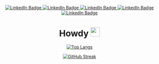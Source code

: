 <div id="badges" align="center">
  
  <a href="https://staffprofiles.bournemouth.ac.uk/display/jbrett2" target="_BLANK">
    <img src="https://img.shields.io/badge/Publications-BU-%2323C9FF" alt="LinkedIn Badge"/>
  </a>
  <a href="https://www.youtube.com/channel/UCOv5_XC5zuLUN8jkHoRB7og" target="_BLANK">
    <img src="https://img.shields.io/badge/YouTube-jdotb-%2323C9FF" alt="LinkedIn Badge"/>
  </a>
    <a href="https://photos.app.goo.gl/WLdyv6qsks7XeeV87" target="_BLANK">
    <img src="https://img.shields.io/badge/Photos-jdotb-%2323C9FF" alt="LinkedIn Badge"/>
  </a>
    <a href="https://jacki3.github.io/jackbrett/file/CVJBrett.pdf" target="_blank">
    <img src="https://img.shields.io/badge/CV-jdotb-%2323C9FF" alt="LinkedIn Badge"/>
  </a>
    <a href="https://jacki3.github.io/jackbrett/" target="_blank">
    <img src="https://img.shields.io/badge/portfolio-me-%2323C9FF" alt="LinkedIn Badge"/>
  </a>
  
  
  <h1>
  Howdy
  <img src="https://media.giphy.com/media/hvRJCLFzcasrR4ia7z/giphy.gif" width="30px"/>
</h1>


[![Top Langs](https://github-readme-stats.vercel.app/api/top-langs/?username=Jacki3&layout=compact&theme=tokyonight&hide_border=true)](https://github.com/anuraghazra/github-readme-stats)

<a href="https://git.io/streak-stats"><img src="https://github-readme-streak-stats.herokuapp.com?user=Jacki3&theme=tokyonight&hide_border=true&date_format=j%20M%5B%20Y%5D&mode=weekly&card_width=275&hide_current_streak=true&hide_longest_streak=true" alt="GitHub Streak" /></a>


</div>
